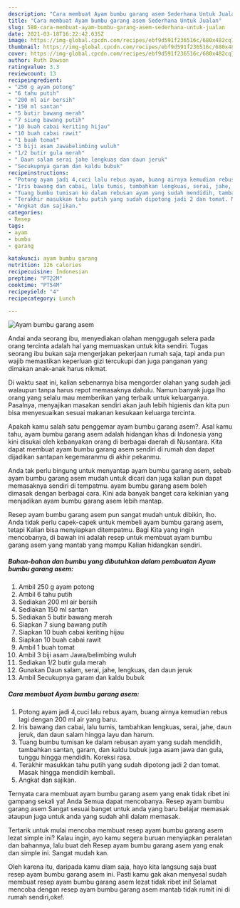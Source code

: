 ```yaml
---
description: "Cara membuat Ayam bumbu garang asem Sederhana Untuk Jualan"
title: "Cara membuat Ayam bumbu garang asem Sederhana Untuk Jualan"
slug: 580-cara-membuat-ayam-bumbu-garang-asem-sederhana-untuk-jualan
date: 2021-03-18T16:22:42.635Z
image: https://img-global.cpcdn.com/recipes/ebf9d591f236516c/680x482cq70/ayam-bumbu-garang-asem-foto-resep-utama.jpg
thumbnail: https://img-global.cpcdn.com/recipes/ebf9d591f236516c/680x482cq70/ayam-bumbu-garang-asem-foto-resep-utama.jpg
cover: https://img-global.cpcdn.com/recipes/ebf9d591f236516c/680x482cq70/ayam-bumbu-garang-asem-foto-resep-utama.jpg
author: Ruth Dawson
ratingvalue: 3.3
reviewcount: 13
recipeingredient:
- "250 g ayam potong"
- "6 tahu putih"
- "200 ml air bersih"
- "150 ml santan"
- "5 butir bawang merah"
- "7 siung bawang putih"
- "10 buah cabai keriting hijau"
- "10 buah cabai rawit"
- "1 buah tomat"
- "3 biji asam Jawabelimbing wuluh"
- "1/2 butir gula merah"
- " Daun salam serai jahe lengkuas dan daun jeruk"
- "Secukupnya garam dan kaldu bubuk"
recipeinstructions:
- "Potong ayam jadi 4,cuci lalu rebus ayam, buang airnya kemudian rebus lagi dengan 200 ml air yang baru."
- "Iris bawang dan cabai, lalu tumis, tambahkan lengkuas, serai, jahe, daun jeruk, dan daun salam hingga layu dan harum."
- "Tuang bumbu tumisan ke dalam rebusan ayam yang sudah mendidih, tambahkan santan, garam, dan kaldu bubuk juga asam jawa dan gula, tunggu hingga mendidih. Koreksi rasa."
- "Terakhir masukkan tahu putih yang sudah dipotong jadi 2 dan tomat. Masak hingga mendidih kembali."
- "Angkat dan sajikan."
categories:
- Resep
tags:
- ayam
- bumbu
- garang

katakunci: ayam bumbu garang 
nutrition: 126 calories
recipecuisine: Indonesian
preptime: "PT22M"
cooktime: "PT54M"
recipeyield: "4"
recipecategory: Lunch

---
```



![Ayam bumbu garang asem](https://img-global.cpcdn.com/recipes/ebf9d591f236516c/680x482cq70/ayam-bumbu-garang-asem-foto-resep-utama.jpg)

Andai anda seorang ibu, menyediakan olahan menggugah selera pada orang tercinta adalah hal yang memuaskan untuk kita sendiri. Tugas seorang ibu bukan saja mengerjakan pekerjaan rumah saja, tapi anda pun wajib memastikan keperluan gizi tercukupi dan juga panganan yang dimakan anak-anak harus nikmat.

Di waktu  saat ini, kalian sebenarnya bisa mengorder olahan yang sudah jadi walaupun tanpa harus repot memasaknya dahulu. Namun banyak juga lho orang yang selalu mau memberikan yang terbaik untuk keluarganya. Pasalnya, menyajikan masakan sendiri akan jauh lebih higienis dan kita pun bisa menyesuaikan sesuai makanan kesukaan keluarga tercinta. 



Apakah kamu salah satu penggemar ayam bumbu garang asem?. Asal kamu tahu, ayam bumbu garang asem adalah hidangan khas di Indonesia yang kini disukai oleh kebanyakan orang di berbagai daerah di Nusantara. Kita dapat membuat ayam bumbu garang asem sendiri di rumah dan dapat dijadikan santapan kegemaranmu di akhir pekanmu.

Anda tak perlu bingung untuk menyantap ayam bumbu garang asem, sebab ayam bumbu garang asem mudah untuk dicari dan juga kalian pun dapat memasaknya sendiri di tempatmu. ayam bumbu garang asem boleh dimasak dengan berbagai cara. Kini ada banyak banget cara kekinian yang menjadikan ayam bumbu garang asem lebih mantap.

Resep ayam bumbu garang asem pun sangat mudah untuk dibikin, lho. Anda tidak perlu capek-capek untuk membeli ayam bumbu garang asem, tetapi Kalian bisa menyiapkan ditempatmu. Bagi Kita yang ingin mencobanya, di bawah ini adalah resep untuk membuat ayam bumbu garang asem yang mantab yang mampu Kalian hidangkan sendiri.

<!--inarticleads1-->

##### Bahan-bahan dan bumbu yang dibutuhkan dalam pembuatan Ayam bumbu garang asem:

1. Ambil 250 g ayam potong
1. Ambil 6 tahu putih
1. Sediakan 200 ml air bersih
1. Sediakan 150 ml santan
1. Sediakan 5 butir bawang merah
1. Siapkan 7 siung bawang putih
1. Siapkan 10 buah cabai keriting hijau
1. Siapkan 10 buah cabai rawit
1. Ambil 1 buah tomat
1. Ambil 3 biji asam Jawa/belimbing wuluh
1. Sediakan 1/2 butir gula merah
1. Gunakan  Daun salam, serai, jahe, lengkuas, dan daun jeruk
1. Ambil Secukupnya garam dan kaldu bubuk




<!--inarticleads2-->

##### Cara membuat Ayam bumbu garang asem:

1. Potong ayam jadi 4,cuci lalu rebus ayam, buang airnya kemudian rebus lagi dengan 200 ml air yang baru.
1. Iris bawang dan cabai, lalu tumis, tambahkan lengkuas, serai, jahe, daun jeruk, dan daun salam hingga layu dan harum.
1. Tuang bumbu tumisan ke dalam rebusan ayam yang sudah mendidih, tambahkan santan, garam, dan kaldu bubuk juga asam jawa dan gula, tunggu hingga mendidih. Koreksi rasa.
1. Terakhir masukkan tahu putih yang sudah dipotong jadi 2 dan tomat. Masak hingga mendidih kembali.
1. Angkat dan sajikan.




Ternyata cara membuat ayam bumbu garang asem yang enak tidak ribet ini gampang sekali ya! Anda Semua dapat mencobanya. Resep ayam bumbu garang asem Sangat sesuai banget untuk anda yang baru belajar memasak ataupun juga untuk anda yang sudah ahli dalam memasak.

Tertarik untuk mulai mencoba membuat resep ayam bumbu garang asem lezat simple ini? Kalau ingin, ayo kamu segera buruan menyiapkan peralatan dan bahannya, lalu buat deh Resep ayam bumbu garang asem yang enak dan simple ini. Sangat mudah kan. 

Oleh karena itu, daripada kamu diam saja, hayo kita langsung saja buat resep ayam bumbu garang asem ini. Pasti kamu gak akan menyesal sudah membuat resep ayam bumbu garang asem lezat tidak ribet ini! Selamat mencoba dengan resep ayam bumbu garang asem mantab tidak rumit ini di rumah sendiri,oke!.

